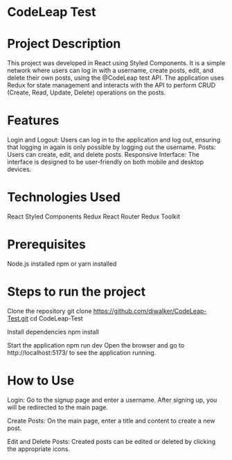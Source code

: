 # CodeLeap Test

# Project Description
This project was developed in React using Styled Components. It is a simple network where users can log in with a username, create posts, edit, and delete their own posts, using the @CodeLeap test API. The application uses Redux for state management and interacts with the API to perform CRUD (Create, Read, Update, Delete) operations on the posts.

# Features
Login and Logout: Users can log in to the application and log out, ensuring that logging in again is only possible by logging out the username.
Posts: Users can create, edit, and delete posts.
Responsive Interface: The interface is designed to be user-friendly on both mobile and desktop devices.

# Technologies Used
React
Styled Components
Redux
React Router
Redux Toolkit

# Prerequisites
Node.js installed
npm or yarn installed

# Steps to run the project

Clone the repository
git clone https://github.com/diwalker/CodeLeap-Test.git
cd CodeLeap-Test

Install dependencies
npm install

Start the application
npm run dev
Open the browser and go to http://localhost:5173/ to see the application running.

# How to Use
Login:
Go to the signup page and enter a username.
After signing up, you will be redirected to the main page.

Create Posts:
On the main page, enter a title and content to create a new post.

Edit and Delete Posts:
Created posts can be edited or deleted by clicking the appropriate icons.






